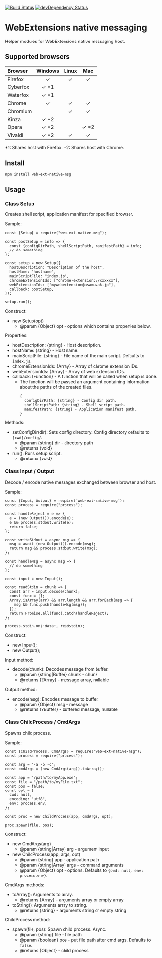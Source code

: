 [![Build Status](https://travis-ci.org/asamuzaK/webExtNativeMsg.svg?branch=master)](https://travis-ci.org/asamuzaK/webExtNativeMsg)
[![devDependency Status](https://david-dm.org/asamuzaK/webExtNativeMsg/dev-status.svg)](https://david-dm.org/asamuzaK/webExtNativeMsg#info=devDependencies)

# WebExtensions native messaging

Helper modules for WebExtensions native messaging host.

## Supported browsers

|Browser |Windows|Linux  |Mac    |
|:-------|:-----:|:-----:|:-----:|
|Firefox |   ✓   |   ✓   |   ✓   |
|Cyberfox|   ✓ *1|       |       |
|Waterfox|   ✓ *1|       |       |
|Chrome  |   ✓   |   ✓   |   ✓   |
|Chromium|       |   ✓   |   ✓   |
|Kinza   |   ✓ *2|       |       |
|Opera   |   ✓ *2|       |   ✓ *2|
|Vivaldi |   ✓ *2|   ✓   |   ✓   |

*1: Shares host with Firefox.
*2: Shares host with Chrome.

## Install

```
npm install web-ext-native-msg
```

## Usage

### Class Setup

Creates shell script, application manifest for specified browser.

Sample:
```
const {Setup} = require("web-ext-native-msg");

const postSetup = info => {
  const {configDirPath, shellScriptPath, manifestPath} = info;
  // do something
};

const setup = new Setup({
  hostDescription: "Description of the host",
  hostName: "hostname",
  mainScriptFile: "index.js",
  chromeExtensionIds: ["chrome-extension://xxxxxx"],
  webExtensionIds: ["mywebextension@asamuzak.jp"],
  callback: postSetup,
});

setup.run();
```

Construct:
* new Setup(opt)
  * @param {Object} opt - options which contains properties below.

Properties:
* hostDescription: {string} - Host description.
* hostName: {string} - Host name.
* mainScriptFile: {string} - File name of the main script. Defaults to `index.js`.
* chromeExtensionIds: {Array} - Array of chrome extension IDs.
* webExtensionIds: {Array} - Array of web extension IDs.
* callback: {Function} - A function that will be called when setup is done.
  * The function will be passed an argument containing information about the paths of the created files.
    ```
    {
      configDirPath: {string} - Config dir path.
      shellScriptPath: {string} - Shell script path.
      manifestPath: {string} - Application manifest path.
    }
    ```

Methods:
* setConfigDir(dir): Sets config directory. Config directory defaults to `[cwd]/config/`.
  * @param {string} dir - directory path
  * @returns {void}
* run(): Runs setup script.
  * @returns {void}

### Class Input / Output

Decode / encode native messages exchanged between browser and host.

Sample:
```
const {Input, Output} = require("web-ext-native-msg");
const process = require("process");

const handleReject = e => {
  e = (new Output()).encode(e);
  e && process.stdout.write(e);
  return false;
};

const writeStdout = async msg => {
  msg = await (new Output()).encode(msg);
  return msg && process.stdout.write(msg);
};

const handleMsg = async msg => {
  // do something
};

const input = new Input();

const readStdin = chunk => {
  const arr = input.decode(chunk);
  const func = [];
  Array.isArray(arr) && arr.length && arr.forEach(msg => {
    msg && func.push(handleMsg(msg));
  });
  return Promise.all(func).catch(handleReject);
};

process.stdin.on("data", readStdin);
```

Construct:
* new Input();
* new Output();

Input method:
* decode(chunk): Decodes message from buffer.
  * @param {string|Buffer} chunk - chunk
  * @returns {?Array} - message array, nullable

Output method:
* encode(msg): Encodes message to buffer.
  * @param {Object} msg - message
  * @returns {?Buffer} - buffered message, nullable

### Class ChildProcess / CmdArgs

Spawns child process.

Sample:
```
const {ChildProcess, CmdArgs} = require("web-ext-native-msg");
const process = require("process");

const arg = "-a -b -c";
const cmdArgs = (new CmdArgs(arg)).toArray();

const app = "/path/to/myApp.exe";
const file = "/path/to/myFile.txt";
const pos = false;
const opt = {
  cwd: null,
  encoding: "utf8",
  env: process.env,
};

const proc = new ChildProcess(app, cmdArgs, opt);

proc.spawn(file, pos);
```

Construct:
* new CmdArgs(arg)
  * @param {string|Array} arg - argument input
* new ChildProcess(app, args, opt)
  * @param {string} app - application path
  * @param {string|Array} args - command arguments
  * @param {Object} opt - options. Defaults to `{cwd: null, env: process.env}`.

CmdArgs methods:
* toArray(): Arguments to array.
  * @returns {Array} - arguments array or empty array
* toString(): Arguments array to string.
  * @returns {string} - arguments string or empty string

ChildProcess method:
* spawn(file, pos): Spawn child process. Async.
  * @param {string} file - file path
  * @param {boolean} pos - put file path after cmd args. Defaults to `false`.
  * @returns {Object} - child process
